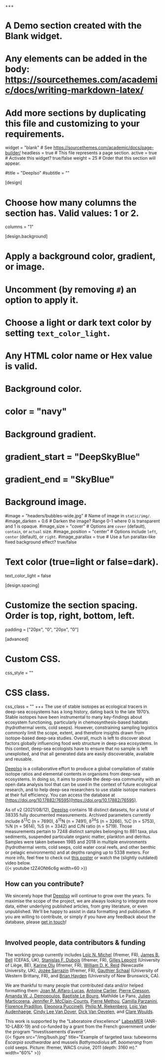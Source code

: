 +++
# A Demo section created with the Blank widget.
# Any elements can be added in the body: https://sourcethemes.com/academic/docs/writing-markdown-latex/
# Add more sections by duplicating this file and customizing to your requirements.

widget = "blank"  # See https://sourcethemes.com/academic/docs/page-builder/
headless = true  # This file represents a page section.
active = true  # Activate this widget? true/false
weight = 25  # Order that this section will appear.

#title = "DeepIso"
#subtitle = ""

[design]
  # Choose how many columns the section has. Valid values: 1 or 2.
  columns = "1"

[design.background]
  # Apply a background color, gradient, or image.
  #   Uncomment (by removing `#`) an option to apply it.
  #   Choose a light or dark text color by setting `text_color_light`.
  #   Any HTML color name or Hex value is valid.

  # Background color.
  # color = "navy"
  
  # Background gradient.
  # gradient_start = "DeepSkyBlue"
  # gradient_end = "SkyBlue"
  
  # Background image.
  #image = "headers/bubbles-wide.jpg"  # Name of image in `static/img/`.
  #image_darken = 0.6  # Darken the image? Range 0-1 where 0 is transparent and 1 is opaque.
  #image_size = "cover"  #  Options are `cover` (default), `contain`, or `actual` size.
  #image_position = "center"  # Options include `left`, `center` (default), or `right`.
  #image_parallax = true  # Use a fun parallax-like fixed background effect? true/false

  # Text color (true=light or false=dark).
  text_color_light = false

[design.spacing]
  # Customize the section spacing. Order is top, right, bottom, left.
  padding = ["20px", "0", "20px", "0"]

[advanced]
 # Custom CSS. 
 css_style = ""
 
 # CSS class.
 css_class = ""
+++
The use of stable isotopes as ecological tracers in deep-sea ecosystems has a long history, dating back to the late 1970’s. Stable isotopes have been instrumental to many key-findings about ecosystem functioning, particularly in chemosynthesis-based habitats (hydrothermal vents, cold seeps). However, constraining sampling logistics commonly limit the scope, extent, and therefore insights drawn from isotope-based deep-sea studies. Overall, much is left to discover about factors globally influencing food web structure in deep-sea ecosystems. In this context, deep-sea ecologists have to ensure that no sample is left unexploited, and that all generated data are easily discoverable, available and reusable.

[DeepIso](https://doi.org/10.17882/76595) is a collaborative effort to produce a global compilation of stable isotope ratios and elemental contents in organisms from deep-sea ecosystems. In doing so, it aims to provide the deep-sea community with an open data analysis tool that can be used in the context of future ecological research, and to help deep-sea researchers to use stable isotope markers at their full efficiency. You can access the database at [https://doi.org/10.17882/76595](https://doi.org/10.17882/76595).

As of v2 (2021/08/12), [DeepIso](https://doi.org/10.17882/76595) contains 18 distinct datasets, for a total of 38335 fully documented measurements. Archived parameters currently include δ<sup>13</sup>C (n = 7690), δ<sup>15</sup>N (n = 7491), δ<sup>34</sup>S (n = 3266), %C (n = 5753), %N (n = 5614), %S (n = 3342) and C/N ratio (n = 5719). Those measurements pertain to 7248 distinct samples belonging to 881 taxa, plus sediments, suspended particulate organic matter, plankton and detritus. Samples were taken between 1985 and 2018 in multiple environments (hydrothermal vents, cold seeps, cold water coral reefs, and other benthic or pelagic environments) and at depths ranging up to 5338 meters. For more info, feel free to check out [this poster](/img/16DSBS_poster_Session2_MICHEL_Loic.pdf) or watch the (slightly outdated) video below.
<br>
{{< youtube t2Z4ONt6c6g width=60 >}}
<br>



## How can you contribute?

We sincerely hope that [DeepIso](https://doi.org/10.17882/76595) will continue to grow over the years. To maximise the scope of the project, we are always looking to integrate more data, either underlying published articles, from grey literature, or even unpublished. We'll be happy to assist in data formatting and publication. If you are willing to contribute, or simply if you have any feedback about the database, please [get in touch](/#contact/)!
<br><br>

## Involved people, data contributors & funding

The working group currently includes [Loïc N. Michel](https://loicnmichel.com/) (Ifremer, FR), [James B. Bell](https://www.researchgate.net/profile/James_Bell6) (CEFAS, UK), [Stanislas F. Dubois](https://annuaire.ifremer.fr/cv/17078/en/) (Ifremer, FR),  [Gilles Lepoint](http://labos.ulg.ac.be/oceanologie/gilles-lepoint/) (University of Liège, BE), [Karine Olu](https://annuaire.ifremer.fr/cv/16458/en/) (Ifremer, FR), [William D. K. Reid](https://www.ncl.ac.uk/nes/staff/profile/williamreid.html#background) (Newcastle University, UK), [Jozée Sarrazin](https://annuaire.ifremer.fr/cv/16832/en/) (Ifremer, FR), [Gauthier Schaal](https://www-iuem.univ-brest.fr/lemar/equipe/schaal_gauthier/?lang=en) (University of Western Brittany, FR),  and [Brian Hayden](https://sites.google.com/view/brianhayden/home) (University of New Brunswick, CA).

We are thankful to many people that contributed data and/or helped formatting them: [Joan M. Alfaro-Lucas](https://alfarolucas.wixsite.com/deepecology), [Antoine Carlier](https://annuaire.ifremer.fr/cv/17417/en/), [Pierre Cresson](https://www.researchgate.net/profile/Pierre-Cresson), [Amanda W. J. Demopoulos](https://www.usgs.gov/staff-profiles/amanda-demopoulos), [Baptiste Le Bourg](https://www.researchgate.net/profile/Baptiste-Le-Bourg), Mathilde Le Pans, [Julien Marticorena](https://www.researchgate.net/profile/Julien_Marticorena), [Jennifer P. McClain-Counts](https://www.usgs.gov/staff-profiles/jennifer-mcclain-counts), [Pierre Methou](https://www.researchgate.net/profile/Pierre_Methou), [Camilla Parzanini](https://www.researchgate.net/profile/Camilla_Parzanini), [Florence Pradillon](https://annuaire.ifremer.fr/cv/17471/en/), [Eleonora Puccinelli](http://eleonorapuccinelli-naturalview.com/), [Philip M. Riekenberg](https://www.researchgate.net/profile/Philip_Riekenberg), [Loïc Van Audenhaege](https://www.researchgate.net/profile/Loic_Van_Audenhaege), [Cindy Lee Van Dover](https://sites.nicholas.duke.edu/vandover/people/about/), [Dick Van Oevelen](https://www.nioz.nl/en/about/organisation/staff/dick-van-oevelen), and [Clare Woulds](https://environment.leeds.ac.uk/geography/staff/1122/dr-clare-woulds).

This work is supported by the "Laboratoire d’excellence" [LabexMER](https://www.labexmer.eu/en) (ANR-10-LABX-19) and co-funded by a grant from the French government under the program "Investissements d’avenir".
<br>
{{< figure src="/img/bush.jpg" title="Example of targeted taxa: tubeworms *Escarpia southwardae* and mussels *Bathymodiolus* aff. *boomerang* from cold seeps. Picture: Ifremer, WACS cruise, 2011 (depth: 3160 m)." width="60%" >}}
